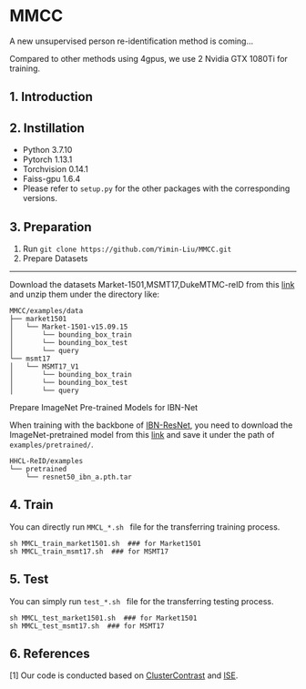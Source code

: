 # MMCC
A new unsupervised person re-identification method is coming...


Compared to other methods using 4gpus, we use 2 Nvidia GTX 1080Ti for training.
## 1. Introduction

## 2. Instillation
- Python 3.7.10
- Pytorch 1.13.1
- Torchvision 0.14.1
- Faiss-gpu 1.6.4
- Please refer to `setup.py` for the other packages with the corresponding versions.

## 3. Preparation
1. Run `git clone https://github.com/Yimin-Liu/MMCC.git`
2. Prepare Datasets

---

Download the datasets Market-1501,MSMT17,DukeMTMC-reID from this [link](https://drive.google.com/file/d/19oWiYGjTgouFMK_psZvH8ysDGQ1KUbk-/view?usp=sharing) and unzip them under the directory like:

    MMCC/examples/data
    ├── market1501
    │   └── Market-1501-v15.09.15
    │       └── bounding_box_train
    │       └── bounding_box_test
    │       └── query
    └── msmt17
    │   └── MSMT17_V1
    │       └── bounding_box_train
    │       └── bounding_box_test
    │       └── query

Prepare ImageNet Pre-trained Models for IBN-Net

When training with the backbone of [IBN-ResNet](https://arxiv.org/abs/1807.09441), you need to download the ImageNet-pretrained model from this [link](https://drive.google.com/drive/folders/1thS2B8UOSBi_cJX6zRy6YYRwz_nVFI_S) and save it under the path of `examples/pretrained/`.

```
HHCL-ReID/examples
└── pretrained
    └── resnet50_ibn_a.pth.tar
```
## 4. Train
You can directly run `MMCL_*.sh ` file for the transferring training process.

```
sh MMCL_train_market1501.sh  ### for Market1501
sh MMCL_train_msmt17.sh  ### for MSMT17
```
## 5. Test

You can simply run `test_*.sh ` file for the transferring testing process.

```
sh MMCL_test_market1501.sh  ### for Market1501
sh MMCL_test_msmt17.sh  ### for MSMT17
```

## 6. References
[1] Our code is conducted based on [ClusterContrast](https://github.com/alibaba/cluster-contrast-reid) and [ISE](https://github.com/zhangxinyu-xyz/ISE-ReID.git).

<a name='8'></a>

